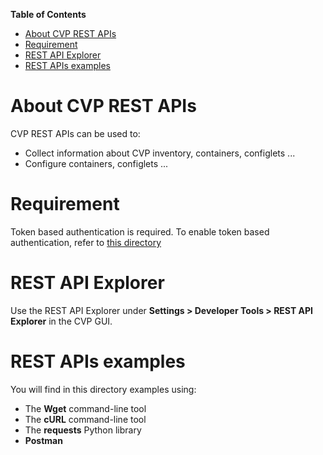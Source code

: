 **Table of Contents**

- [About CVP REST APIs](#about-cvp-rest-apis)
- [Requirement](#requirement)
- [REST API Explorer](#rest-api-explorer)
- [REST APIs examples](#rest-apis-examples)

# About CVP REST APIs

CVP REST APIs can be used to:

- Collect information about CVP inventory, containers, configlets ...
- Configure containers, configlets ...
  
# Requirement

Token based authentication is required. To enable token based authentication, refer to [this directory](../Token%20based%20authentication)

# REST API Explorer

Use the REST API Explorer under **Settings > Developer Tools > REST API Explorer** in the CVP GUI.

# REST APIs examples

You will find in this directory examples using:

- The **Wget** command-line tool
- The **cURL** command-line tool
- The **requests** Python library
- **Postman**
